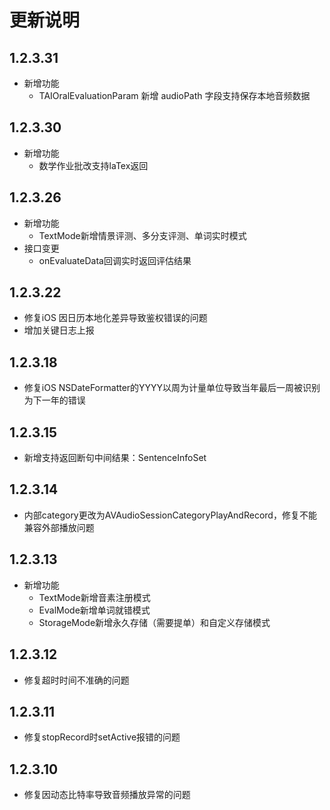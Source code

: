 # 更新说明

## 1.2.3.31

- 新增功能
    - TAIOralEvaluationParam 新增 audioPath 字段支持保存本地音频数据
    
## 1.2.3.30

- 新增功能
    - 数学作业批改支持laTex返回
    
## 1.2.3.26
   
- 新增功能
    - TextMode新增情景评测、多分支评测、单词实时模式
- 接口变更
    - onEvaluateData回调实时返回评估结果
    
## 1.2.3.22

 - 修复iOS 因日历本地化差异导致鉴权错误的问题
 - 增加关键日志上报

## 1.2.3.18

 - 修复iOS NSDateFormatter的YYYY以周为计量单位导致当年最后一周被识别为下一年的错误

## 1.2.3.15

- 新增支持返回断句中间结果：SentenceInfoSet

## 1.2.3.14

- 内部category更改为AVAudioSessionCategoryPlayAndRecord，修复不能兼容外部播放问题

## 1.2.3.13
   
- 新增功能
    - TextMode新增音素注册模式
    - EvalMode新增单词就错模式
    - StorageMode新增永久存储（需要提单）和自定义存储模式
 
## 1.2.3.12
 
 - 修复超时时间不准确的问题
 
## 1.2.3.11
 
 - 修复stopRecord时setActive报错的问题
 
## 1.2.3.10
 
 - 修复因动态比特率导致音频播放异常的问题












